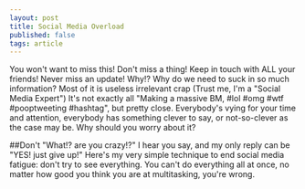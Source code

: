 ```yaml
---
layout: post
title: Social Media Overload
published: false
tags: article
---
```


You won't want to miss this! Don't miss a thing! Keep in touch with ALL your friends! Never miss an update!
Why!? Why do we need to suck in so much information? Most of it is useless irrelevant crap (Trust me, I'm a "Social Media Expert")
It's not exactly all "Making a massive BM, #lol #omg #wtf #pooptweeting #hashtag", but pretty close.
Everybody's vying for your time and attention, everybody has something clever to say, or not-so-clever as the case may be.
Why should you worry about it?

##Don't
"What!? are you crazy!?" I hear you say, and my only reply can be "YES! just give up!"
Here's my very simple technique to end social media fatigue: don't try to see everything.
You can't do everything all at once, no matter how good you think you are at multitasking, you're wrong.
